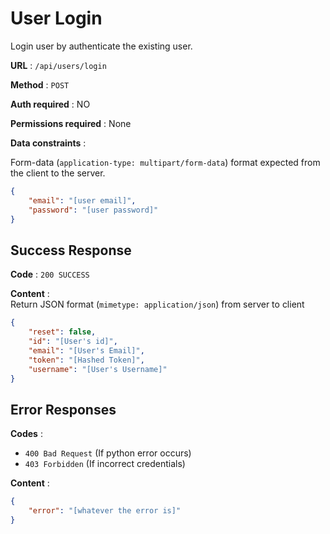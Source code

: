 # User Login

Login user by authenticate the existing user.

**URL** : `/api/users/login`

**Method** : `POST`

**Auth required** : NO

**Permissions required** : None

**Data constraints** :  

Form-data (```application-type: multipart/form-data```) format expected from the client to the server.

```json
{
    "email": "[user email]",
    "password": "[user password]"
}
```

## Success Response

**Code** : `200 SUCCESS`

**Content** :    
Return JSON format (```mimetype: application/json```) from server to client

```json
{
    "reset": false,
    "id": "[User's id]", 
    "email": "[User's Email]",
    "token": "[Hashed Token]",
    "username": "[User's Username]"
}
```

## Error Responses

**Codes** :  
- `400 Bad Request` (If python error occurs)  
- `403 Forbidden` (If incorrect credentials)

**Content** :  
```json
{
    "error": "[whatever the error is]"
}
```